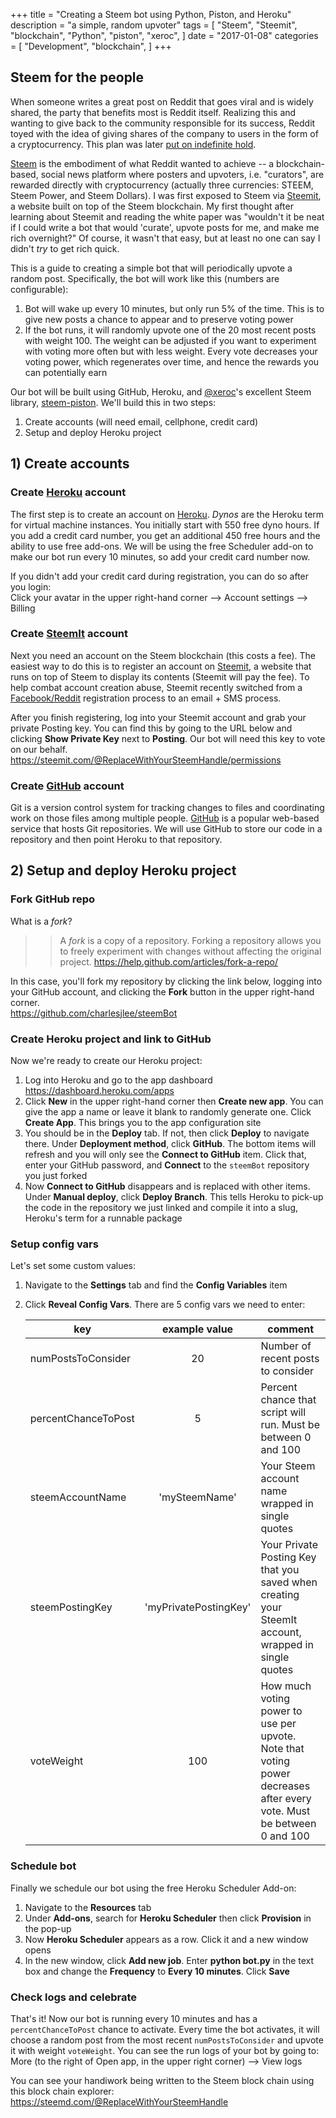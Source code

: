 +++
title = "Creating a Steem bot using Python, Piston, and Heroku"
description = "a simple, random upvoter"
tags = [
    "Steem",
    "Steemit",
    "blockchain",
    "Python",
    "piston",
    "xeroc",
]
date = "2017-01-08"
categories = [
    "Development",
    "blockchain",
]
+++

## Steem for the people
When someone writes a great post on Reddit that goes viral and is widely shared, the party that benefits most is Reddit itself. Realizing this and wanting to give back to the community responsible for its success, Reddit toyed with the idea of giving shares of the company to users in the form of a cryptocurrency. This plan was later [put on indefinite hold](http://www.theverge.com/2015/2/3/7968397/reddit-backtracks-reddit-notes-cryptocurrency).

[Steem](https://steem.io) is the embodiment of what Reddit wanted to achieve -- a blockchain-based, social news platform where posters and upvoters, i.e. "curators", are rewarded directly with cryptocurrency (actually three currencies: STEEM, Steem Power, and Steem Dollars). I was first exposed to Steem via [Steemit](https://steemit.com), a website built on top of the Steem blockchain. My first thought after learning about Steemit and reading the white paper was "wouldn't it be neat if I could write a bot that would 'curate', upvote posts for me, and make me rich overnight?" Of course, it wasn't that easy, but at least no one can say I didn't *try* to get rich quick.

This is a guide to creating a simple bot that will periodically upvote a random post. Specifically, the bot will work like this (numbers are configurable):

1. Bot will wake up every 10 minutes, but only run 5% of the time. This is to give new posts a chance to appear and to preserve voting power
2. If the bot runs, it will randomly upvote one of the 20 most recent posts with weight 100. The weight can be adjusted if you want to experiment with voting more often but with less weight. Every vote decreases your voting power, which regenerates over time, and hence the rewards you can potentially earn

Our bot will be built using GitHub, Heroku, and [@xeroc](https://steemit.com/@xeroc)'s excellent Steem library, [steem-piston](https://github.com/xeroc/piston). We'll build this in two steps: 

1. Create accounts (will need email, cellphone, credit card)
2. Setup and deploy Heroku project

## 1) Create accounts

### Create [Heroku](https://www.heroku.com) account
The first step is to create an account on [Heroku](https://www.heroku.com). *Dynos* are the Heroku term for virtual machine instances. You initially start with 550 free dyno hours. If you add a credit card number, you get an additional 450 free hours and the ability to use free add-ons. We will be using the free Scheduler add-on to make our bot run every 10 minutes, so add your credit card number now.

If you didn't add your credit card during registration, you can do so after you login:  
Click your avatar in the upper right-hand corner --> Account settings --> Billing

### Create [SteemIt](https://steemit.com) account
Next you need an account on the Steem blockchain (this costs a fee). The easiest way to do this is to register an account on [Steemit](https://steemit.com), a website that runs on top of Steem to display its contents (Steemit will pay the fee). To help combat account creation abuse, Steemit recently switched from a [Facebook/Reddit](https://steemit.com/steemit/@gord0b/abusing-steemit-using-facebook-sign-up) registration process to an email + SMS process.

After you finish registering, log into your Steemit account and grab your private Posting key. You can find this by going to the URL below and clicking **Show Private Key** next to **Posting**. Our bot will need this key to vote on our behalf.  
https://steemit.com/@ReplaceWithYourSteemHandle/permissions

### Create [GitHub](https://github.com/join) account
Git is a version control system for tracking changes to files and coordinating work on those files among multiple people. [GitHub](https://github.com/join) is a popular web-based service that hosts Git repositories. We will use GitHub to store our code in a repository and then point Heroku to that repository.

## 2) Setup and deploy Heroku project
### Fork GitHub repo
What is a _fork_?

>> A _fork_ is a copy of a repository. Forking a repository allows you to freely experiment with changes without affecting the original project.
https://help.github.com/articles/fork-a-repo/

In this case, you'll fork my repository by clicking the link below, logging into your GitHub account, and clicking the **Fork** button in the upper right-hand corner.  
https://github.com/charlesjlee/steemBot

### Create Heroku project and link to GitHub
Now we're ready to create our Heroku project:

1. Log into Heroku and go to the app dashboard  
https://dashboard.heroku.com/apps
2. Click **New** in the upper right-hand corner then **Create new app**. You can give the app a name or leave it blank to randomly generate one. Click **Create App**. This brings you to the app configuration site
3. You should be in the **Deploy** tab. If not, then click **Deploy** to navigate there. Under **Deployment method**, click **GitHub**. The bottom items will refresh and you will only see the **Connect to GitHub** item. Click that, enter your GitHub password, and **Connect** to the `steemBot` repository you just forked
4. Now **Connect to GitHub** disappears and is replaced with other items. Under **Manual deploy**, click **Deploy Branch**. This tells Heroku to pick-up the code in the repository we just linked and compile it into a slug, Heroku's term for a runnable package

### Setup config vars
Let's set some custom values:

1. Navigate to the **Settings** tab and find the **Config Variables** item
2. Click **Reveal Config Vars**. There are 5 config vars we need to enter:

    |key|example value|comment|
    |---|:---:|---|
    |numPostsToConsider|20|Number of recent posts to consider|
    |percentChanceToPost|5|Percent chance that script will run. Must be between 0 and 100|
    |steemAccountName|'mySteemName'|Your Steem account name wrapped in single quotes|
    |steemPostingKey|'myPrivatePostingKey'|Your Private Posting Key that you saved when creating your SteemIt account, wrapped in single quotes|
    |voteWeight|100|How much voting power to use per upvote. Note that voting power decreases after every vote. Must be between 0 and 100|

### Schedule bot
Finally we schedule our bot using the free Heroku Scheduler Add-on:

1. Navigate to the **Resources** tab
2. Under **Add-ons**, search for **Heroku Scheduler** then click **Provision** in the pop-up
3. Now **Heroku Scheduler** appears as a row. Click it and a new window opens
4. In the new window, click **Add new job**. Enter **python bot.py** in the text box and change the **Frequency** to **Every 10 minutes**. Click **Save**

### Check logs and celebrate
That's it! Now our bot is running every 10 minutes and has a `percentChanceToPost` chance to activate. Every time the bot activates, it will choose a random post from the most recent `numPostsToConsider` and upvote it with weight `voteWeight`. You can see the run logs of your bot by going to:  
More (to the right of Open app, in the upper right corner) --> View logs

You can see your handiwork being written to the Steem block chain using this block chain explorer:
https://steemd.com/@ReplaceWithYourSteemHandle
